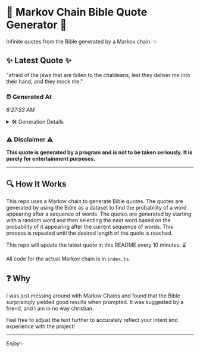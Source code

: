 # 📖 Markov Chain Bible Quote Generator 📖

Infinite quotes from the Bible generated by a Markov chain. ✨

## ✨ Latest Quote ✨
"afraid of the jews that are fallen to the chaldeans, lest they deliver me into their hand, and they mock me."

### ⏰ Generated At
*6:27:33 AM*

<details>
    <summary>🛠️ Generation Details</summary>
    <p>
        <strong>🌱 Seed:</strong> afraid<br>
        <strong>🔄 Iterations:</strong> 20<br>
        <strong>📜 Context History:</strong><br>[ afraid ]: of<br>[ afraid, of ]: the<br>[ afraid, of, the ]: jews<br>[ afraid, of, the, jews ]: that<br>[ afraid, of, the, jews, that ]: are<br>[ afraid, of, the, jews, that, are ]: fallen<br>[ of, the, jews, that, are, fallen ]: to<br>[ the, jews, that, are, fallen, to ]: the<br>[ jews, that, are, fallen, to, the ]: chaldeans,<br>[ that, are, fallen, to, the, chaldeans, ]: lest<br>[ are, fallen, to, the, chaldeans,, lest ]: they<br>[ fallen, to, the, chaldeans,, lest, they ]: deliver<br>[ to, the, chaldeans,, lest, they, deliver ]: me<br>[ the, chaldeans,, lest, they, deliver, me ]: into<br>[ chaldeans,, lest, they, deliver, me, into ]: their<br>[ lest, they, deliver, me, into, their ]: hand,<br>[ they, deliver, me, into, their, hand, ]: and<br>[ deliver, me, into, their, hand,, and ]: they<br>[ me, into, their, hand,, and, they ]: mock<br>[ into, their, hand,, and, they, mock ]: me.<br>
    </p>
</details>

### ⚠️ Disclaimer ⚠️
**This quote is generated by a program and is not to be taken seriously. It is purely for entertainment purposes.**

---

## 🔍 How It Works

This repo uses a Markov chain to generate Bible quotes. The quotes are generated by using the Bible as a dataset to find the probability of a word appearing after a sequence of words. The quotes are generated by starting with a random word and then selecting the next word based on the probability of it appearing after the current sequence of words. This process is repeated until the desired length of the quote is reached.

This repo will update the latest quote in this README every 10 minutes. ⏳

All code for the actual Markov chain is in `index.ts`.

## ❓ Why

I was just messing around with Markov Chains and found that the Bible surprisingly yielded good results when prompted. 
It was suggested by a friend, and I am in no way christian.

Feel free to adjust the text further to accurately reflect your intent and experience with the project!

---

*Enjoy*✨

